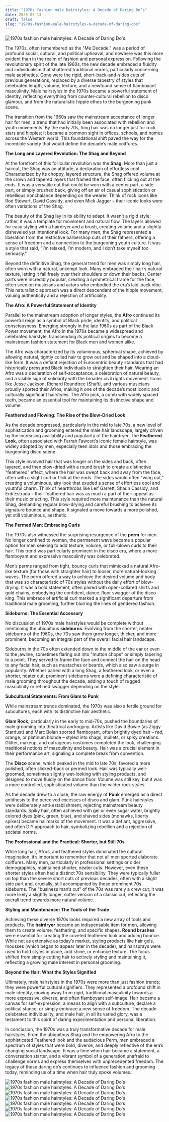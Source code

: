 ```yaml
---
title: "1970s fashion male hairstyles: A Decade of Daring Do’s"
date: 2025-05-13
draft: false
slug: "1970s-fashion-male-hairstyles-a-decade-of-daring-dos" 
---
```


![1970s fashion male hairstyles: A Decade of Daring Do's](https://rarehistoricalphotos.com/wp-content/uploads/2025/02/1970s-studio-portraits-mens-hairstyles.jpg "1970s fashion male hairstyles: A Decade of Daring Do's")

The 1970s, often remembered as the "Me Decade," was a period of profound social, cultural, and political upheaval, and nowhere was this more evident than in the realm of fashion and personal expression. Following the revolutionary spirit of the late 1960s, the new decade embraced a fluidity and individualism that shattered traditional norms, particularly concerning male aesthetics. Gone were the rigid, short-back-and-sides cuts of previous generations, replaced by a diverse tapestry of styles that celebrated length, volume, texture, and a newfound sense of flamboyant masculinity. Male hairstyles in the 1970s became a powerful statement of identity, reflecting everything from counter-cultural rebellion to disco glamour, and from the naturalistic hippie ethos to the burgeoning punk scene.

The transition from the 1960s saw the mainstream acceptance of longer hair for men, a trend that had initially been associated with rebellion and youth movements. By the early 70s, long hair was no longer just for rock stars and hippies; it became a common sight in offices, schools, and homes across the Western world. This foundational shift paved the way for the incredible variety that would define the decade’s male coiffures.

**The Long and Layered Revolution: The Shag and Beyond**

At the forefront of this follicular revolution was the **Shag**. More than just a haircut, the Shag was an attitude, a declaration of effortless cool. Characterized by its choppy, layered structure, the Shag offered volume at the crown and tapered layers that framed the face, often flicking out at the ends. It was a versatile cut that could be worn with a center part, a side part, or simply brushed back, giving off an air of casual sophistication or rebellious nonchalance depending on the wearer. Think of rock icons like Rod Stewart, David Cassidy, and even Mick Jagger – their iconic looks were often variations of the Shag.

The beauty of the Shag lay in its ability to adapt. It wasn’t a rigid style; rather, it was a template for movement and natural flow. The layers allowed for easy styling with a hairdryer and a brush, creating volume and a slightly disheveled yet intentional look. For many men, the Shag represented a liberation from the restrictive barbershop cuts of their fathers, offering a sense of freedom and a connection to the burgeoning youth culture. It was a style that said, "I’m relaxed, I’m modern, and I don’t take myself too seriously."

Beyond the definitive Shag, the general trend for men was simply long hair, often worn with a natural, unkempt look. Many embraced their hair’s natural texture, letting it fall freely over their shoulders or down their backs. Center parts were incredibly popular, creating a symmetrical frame for the face, often seen on musicians and actors who embodied the era’s laid-back vibe. This naturalistic approach was a direct descendant of the hippie movement, valuing authenticity and a rejection of artificiality.

**The Afro: A Powerful Statement of Identity**

Parallel to the mainstream adoption of longer styles, the **Afro** continued its powerful reign as a symbol of Black pride, identity, and political consciousness. Emerging strongly in the late 1960s as part of the Black Power movement, the Afro in the 1970s became a widespread and celebrated hairstyle, transcending its political origins to become a mainstream fashion statement for Black men and women alike.

The Afro was characterized by its voluminous, spherical shape, achieved by allowing natural, tightly coiled hair to grow out and be shaped into a cloud-like form. It was a defiant rejection of Eurocentric beauty standards that had historically pressured Black individuals to straighten their hair. Wearing an Afro was a declaration of self-acceptance, a celebration of natural beauty, and a visible sign of solidarity with the broader civil rights movement. Icons like Jesse Jackson, Richard Roundtree (Shaft), and various musicians proudly sported their Afros, making it one of the decade’s most iconic and culturally significant hairstyles. The Afro pick, a comb with widely spaced teeth, became an essential tool for maintaining its distinctive shape and volume.

**Feathered and Flowing: The Rise of the Blow-Dried Look**

As the decade progressed, particularly in the mid to late 70s, a new level of sophistication and grooming entered the male hair landscape, largely driven by the increasing availability and popularity of the hairdryer. The **Feathered Look**, often associated with Farrah Fawcett’s iconic female hairstyle, was widely adopted by men, especially teen idols and those embracing the burgeoning disco scene.

This style involved hair that was longer on the sides and back, often layered, and then blow-dried with a round brush to create a distinctive "feathered" effect, where the hair was swept back and away from the face, often with a slight curl or flick at the ends. The sides would often "wing out," creating a voluminous, airy look that exuded a sense of effortless cool and youthful charm. Think of heartthrobs like Leif Garrett, Shaun Cassidy, and Erik Estrada – their feathered hair was as much a part of their appeal as their music or acting. This style required more maintenance than the natural Shag, demanding regular blow-drying and careful brushing to achieve its signature bounce and shape. It signaled a move towards a more polished, yet still voluminous, aesthetic.

**The Permed Man: Embracing Curls**

The 1970s also witnessed the surprising resurgence of the **perm** for men. No longer confined to women, the permanent wave became a popular option for men seeking to add texture, volume, or full-blown curls to their hair. This trend was particularly prominent in the disco era, where a more flamboyant and expressive masculinity was celebrated.

Men’s perms ranged from tight, bouncy curls that mimicked a natural Afro-like texture (for those with straighter hair) to looser, more natural-looking waves. The perm offered a way to achieve the desired volume and body that was so characteristic of 70s styles without the daily effort of blow-drying. It was a bold statement, often paired with open-collared shirts and gold chains, embodying the confident, dance-floor swagger of the disco king. This embrace of artificial curl marked a significant departure from traditional male grooming, further blurring the lines of gendered fashion.

**Sideburns: The Essential Accessory**

No discussion of 1970s male hairstyles would be complete without mentioning the ubiquitous **sideburns**. Evolving from the shorter, neater sideburns of the 1960s, the 70s saw them grow longer, thicker, and more prominent, becoming an integral part of the overall facial hair landscape.

Sideburns in the 70s often extended down to the middle of the ear or even to the jawline, sometimes flaring out into "mutton chops" or simply tapering to a point. They served to frame the face and connect the hair on the head to any facial hair, such as mustaches or beards, which also saw a surge in popularity. Whether paired with a long Shag, a feathered look, or even a shorter, neater cut, prominent sideburns were a defining characteristic of male grooming throughout the decade, adding a touch of rugged masculinity or refined swagger depending on the style.

**Subcultural Statements: From Glam to Punk**

While mainstream trends dominated, the 1970s was also a fertile ground for subcultures, each with its distinctive hair aesthetic.

**Glam Rock**, particularly in the early to mid-70s, pushed the boundaries of male grooming into theatrical androgyny. Artists like David Bowie (as Ziggy Stardust) and Marc Bolan sported flamboyant, often brightly dyed hair – red, orange, or platinum blonde – styled into shags, mullets, or spiky creations. Glitter, makeup, and outrageous costumes completed the look, challenging traditional notions of masculinity and beauty. Hair was a crucial element in their performance art, signaling a complete break from convention.

The **Disco** scene, which peaked in the mid to late 70s, favored a more polished, often slicked-back or permed look. Hair was typically well-groomed, sometimes slightly wet-looking with styling products, and designed to move fluidly on the dance floor. Volume was still key, but it was a more controlled, sophisticated volume than the wilder rock styles.

As the decade drew to a close, the raw energy of **Punk** emerged as a direct antithesis to the perceived excesses of disco and glam. Punk hairstyles were deliberately anti-establishment, rejecting mainstream beauty standards. Spiky hair, often achieved with gel or even sugar water, brightly colored dyes (pink, green, blue), and shaved sides (mohawks, liberty spikes) became hallmarks of the movement. It was a defiant, aggressive, and often DIY approach to hair, symbolizing rebellion and a rejection of societal norms.

**The Professional and the Practical: Shorter, but Still 70s**

While long hair, Afros, and feathered styles dominated the cultural imagination, it’s important to remember that not all men sported elaborate coiffures. Many men, particularly in professional settings or older demographics, maintained shorter, neater cuts. However, even these shorter styles often had a distinct 70s sensibility. They were typically fuller on top than the severe short cuts of previous decades, often with a slight side part and, crucially, still accompanied by those prominent 70s sideburns. The "business man’s cut" of the 70s was rarely a crew cut; it was more likely a slightly longer, softer version of a classic cut, reflecting the overall trend towards more natural volume.

**Styling and Maintenance: The Tools of the Trade**

Achieving these diverse 1970s looks required a new array of tools and products. The **hairdryer** became an indispensable item for men, allowing them to create volume, feathering, and specific shapes. **Round brushes** were essential for creating the coveted feathered look and adding bounce. While not as extensive as today’s market, styling products like hair gels, mousses (which began to appear later in the decade), and hairsprays were used to hold styles in place, add shine, or enhance texture. The focus shifted from simply cutting hair to actively styling and maintaining it, reflecting a growing male interest in personal grooming.

**Beyond the Hair: What the Styles Signified**

Ultimately, male hairstyles in the 1970s were more than just fashion trends; they were powerful cultural signifiers. They represented a profound shift in male identity, moving away from rigid, traditional masculinity towards a more expressive, diverse, and often flamboyant self-image. Hair became a canvas for self-expression, a means to align with a subculture, declare a political stance, or simply embrace a new sense of freedom. The decade celebrated individuality, and male hair, in all its varied glory, was a testament to this spirit of daring experimentation and personal liberation.

In conclusion, the 1970s was a truly transformative decade for male hairstyles. From the ubiquitous Shag and the empowering Afro to the sophisticated Feathered look and the audacious Perm, men embraced a spectrum of styles that were bold, diverse, and deeply reflective of the era’s changing social landscape. It was a time when hair became a statement, a conversation starter, and a vibrant symbol of a generation unafraid to challenge norms and express themselves with unprecedented freedom. The legacy of these daring do’s continues to influence fashion and grooming today, reminding us of a time when hair truly spoke volumes.

![1970s fashion male hairstyles: A Decade of Daring Do's](https://i.pinimg.com/originals/ff/46/dc/ff46dc344fa24c0d8e8c415c336c8174.png "1970s fashion male hairstyles: A Decade of Daring Do's") ![1970s fashion male hairstyles: A Decade of Daring Do's](https://i.pinimg.com/originals/d4/1d/96/d41d963047bf9495d3196f24086f73ce.jpg "1970s fashion male hairstyles: A Decade of Daring Do's") ![1970s fashion male hairstyles: A Decade of Daring Do's](https://i.pinimg.com/originals/c7/d7/af/c7d7afcc4c6138504537ae3d6b1f185d.webp "1970s fashion male hairstyles: A Decade of Daring Do's") ![1970s fashion male hairstyles: A Decade of Daring Do's](https://3.bp.blogspot.com/-VwxGrRDBVa4/XCXc6u9-P6I/AAAAAAABuyM/-bT3bGuI1jca42-rKdSN6nq9G6uExgiGQCLcBGAs/s1600/1970s%2BMen%2527s%2BFashion%2B%25286%2529.jpg "1970s fashion male hairstyles: A Decade of Daring Do's") ![1970s fashion male hairstyles: A Decade of Daring Do's](http://www.forlifeandstyle.com/wp-content/uploads/2012/11/1970s-Hairstyles-for-Men_12.jpg "1970s fashion male hairstyles: A Decade of Daring Do's") ![1970s fashion male hairstyles: A Decade of Daring Do's](https://vintagelifestyle.com/wp-content/uploads/2024/10/1970s-fashion-men-flared-trousers-fitted-button-up-shirt.png "1970s fashion male hairstyles: A Decade of Daring Do's") ![1970s fashion male hairstyles: A Decade of Daring Do's](https://i.pinimg.com/originals/01/81/be/0181bef497a5f5677f887ac8a9ae9a88.jpg "1970s fashion male hairstyles: A Decade of Daring Do's")